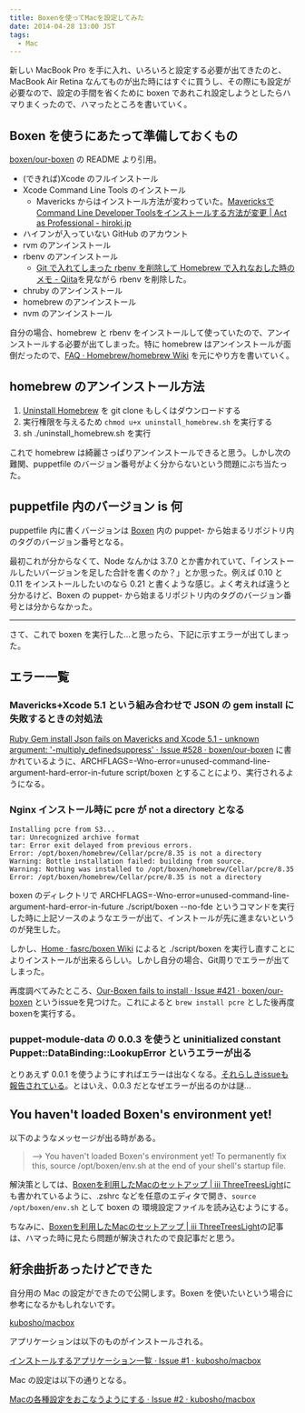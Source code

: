 ```yaml
---
title: Boxenを使ってMacを設定してみた
date: 2014-04-28 13:00 JST
tags:
  - Mac
---
```


新しい MacBook Pro を手に入れ、いろいろと設定する必要が出てきたのと、MacBook Air Retina なんてものが出た時にはすぐに買うし、その際にも設定が必要なので、設定の手間を省くために boxen であれこれ設定しようとしたらハマりまくったので、ハマったところを書いていく。

## Boxen を使うにあたって準備しておくもの

[boxen/our-boxen](https://github.com/boxen/our-boxen) の README より引用。

- (できれば)Xcode のフルインストール
- Xcode Command Line Tools のインストール
  - Mavericks からはインストール方法が変わっていた。[MavericksでCommand Line Developer Toolsをインストールする方法が変更 | Act as Professional - hiroki.jp](http://hiroki.jp/mavericks-command-line-developer-tools)
- ハイフンが入っていない GitHub のアカウント
- rvm のアンインストール
- rbenv のアンインストール
  - [Git で入れてしまった rbenv を削除して Homebrew で入れなおした時のメモ - Qiita](http://qiita.com/astronaughts/items/760d56fb5674707a9a0f)を見ながら rbenv を削除した。
- chruby のアンインストール
- homebrew のアンインストール
- nvm のアンインストール

自分の場合、homebrew と rbenv をインストールして使っていたので、アンインストールする必要が出てしまった。特に homebrew はアンインストールが面倒だったので、[FAQ · Homebrew/homebrew Wiki](https://github.com/Homebrew/homebrew/wiki/FAQ#how-do-i-uninstall-homebrew) を元にやり方を書いていく。

## homebrew のアンインストール方法

1. [Uninstall Homebrew](https://gist.github.com/mxcl/1173223) を git clone もしくはダウンロードする
2. 実行権限を与えるため <code>chmod u+x uninstall_homebrew.sh</code> を実行する
3. sh ./uninstall_homebrew.sh を実行

これで homebrew は綺麗さっぱりアンインストールできると思う。しかし次の難関、puppetfile のバージョン番号がよく分からないという問題にぶち当たった。

## puppetfile 内のバージョン is 何

puppetfile 内に書くバージョンは [Boxen](https://github.com/boxen) 内の puppet- から始まるリポジトリ内のタグのバージョン番号となる。

最初これが分からなくて、Node なんかは 3.7.0 とか書かれていて、「インストールしたいバージョンを足した合計を書くのか？」とか思った。例えば 0.10 と 0.11 をインストールしたいのなら 0.21 と書くような感じ。よく考えれば違うと分かるけど、Boxen の puppet- から始まるリポジトリ内のタグのバージョン番号とは分からなかった。

---

さて、これで boxen を実行した…と思ったら、下記に示すエラーが出てしまった。

## エラー一覧

### Mavericks+Xcode 5.1 という組み合わせで JSON の gem install に失敗するときの対処法

[Ruby Gem install Json fails on Mavericks and Xcode 5.1 - unknown argument: &apos;-multiply_definedsuppress&apos; · Issue #528 · boxen/our-boxen](https://github.com/boxen/our-boxen/issues/528) に書かれているように、ARCHFLAGS=-Wno-error=unused-command-line-argument-hard-error-in-future script/boxen とすることにより、実行されるようになる。

### Nginx インストール時に pcre が not a directory となる

```
Installing pcre from S3...
tar: Unrecognized archive format
tar: Error exit delayed from previous errors.
Error: /opt/boxen/homebrew/Cellar/pcre/8.35 is not a directory
Warning: Bottle installation failed: building from source.
Warning: Nothing was installed to /opt/boxen/homebrew/Cellar/pcre/8.35
Error: /opt/boxen/homebrew/Cellar/pcre/8.35 is not a directory
```

boxen のディレクトリで ARCHFLAGS=-Wno-error=unused-command-line-argument-hard-error-in-future ./script/boxen --no-fde というコマンドを実行した時に上記ソースのようなエラーが出て、インストールが先に進まないというのが発生した。

しかし、[Home · fasrc/boxen Wiki](https://github.com/fasrc/boxen/wiki) によると ./script/boxen を実行し直すことによりインストールが出来るらしい。しかし自分の場合、Git周りでエラーが出てしまった。

再度調べてみたところ、[Our-Boxen fails to install · Issue #421 · boxen/our-boxen](https://github.com/boxen/our-boxen/issues/421) というissueを見つけた。これによると <code>brew install pcre</code> とした後再度boxenを実行する。

### puppet-module-data の 0.0.3 を使うと uninitialized constant Puppet::DataBinding::LookupError というエラーが出る

とりあえず 0.0.1 を使うようにすればエラーは出なくなる。[それらしきissueも報告されている](https://github.com/ripienaar/puppet-module-data/issues/6)。とはいえ、0.0.3 だとなぜエラーが出るのかは謎…

## You haven't loaded Boxen's environment yet!

以下のようなメッセージが出る時がある。

> --> You haven't loaded Boxen's environment yet!
>    To permanently fix this, source /opt/boxen/env.sh at the end
>    of your shell's startup file.

解決策としては、[Boxenを利用したMacのセットアップ | iii ThreeTreesLight](http://threetreeslight.com/post/58009785849/boxen-mac)にも書かれているように、.zshrc などを任意のエディタで開き、<code>source /opt/boxen/env.sh</code> として boxen の 環境設定ファイルを読み込むようにする。

ちなみに、[Boxenを利用したMacのセットアップ | iii ThreeTreesLight](http://threetreeslight.com/post/58009785849/boxen-mac)の記事は、ハマった時に見たら問題が解決されたので良記事だと思う。

## 紆余曲折あったけどできた

自分用の Mac の設定ができたので公開します。Boxen を使いたいという場合に参考になるかもしれないです。

[kubosho/macbox](https://github.com/kubosho/macbox)

アプリケーションは以下のものがインストールされる。

[インストールするアプリケーション一覧 · Issue #1 · kubosho/macbox](https://github.com/kubosho/macbox/issues/1)

Mac の設定は以下の通りとなる。

[Macの各種設定をおこなうようにする · Issue #2 · kubosho/macbox](https://github.com/kubosho/macbox/issues/2)